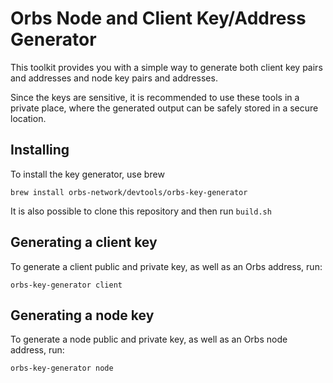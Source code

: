 # Orbs Node and Client Key/Address Generator
This toolkit provides you with a simple way to generate both client key pairs and addresses and node key pairs and addresses.

Since the keys are sensitive, it is recommended to use these tools in a private place, where the generated output can be safely stored in a secure location.

## Installing

To install the key generator, use brew

    brew install orbs-network/devtools/orbs-key-generator

It is also possible to clone this repository and then run `build.sh`

## Generating a client key

To generate a client public and private key, as well as an Orbs address, run:

    orbs-key-generator client
    
## Generating a node key

To generate a node public and private key, as well as an Orbs node address, run:

    orbs-key-generator node
    
